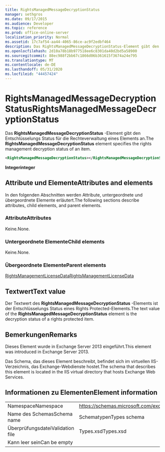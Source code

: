 ```yaml
---
title: RightsManagedMessageDecryptionStatus
manager: sethgros
ms.date: 09/17/2015
ms.audience: Developer
ms.topic: reference
ms.prod: office-online-server
localization_priority: Normal
ms.assetid: 17c7af54-aa44-4065-86ce-ac9f2edbf464
description: Das RightsManagedMessageDecryptionStatus-Element gibt den Entschlüsselungs Status für die Rechteverwaltung eines Elements an.
ms.openlocfilehash: 2d10a78b18b977518ee6c8301da40d2bd5a58900
ms.sourcegitcommit: 88ec988f2bb67c1866d06b361615f3674a24e795
ms.translationtype: MT
ms.contentlocale: de-DE
ms.lasthandoff: 05/31/2020
ms.locfileid: "44457424"
---
```

# <a name="rightsmanagedmessagedecryptionstatus"></a><span data-ttu-id="46309-103">RightsManagedMessageDecryptionStatus</span><span class="sxs-lookup"><span data-stu-id="46309-103">RightsManagedMessageDecryptionStatus</span></span>

<span data-ttu-id="46309-104">Das **RightsManagedMessageDecryptionStatus** -Element gibt den Entschlüsselungs Status für die Rechteverwaltung eines Elements an.</span><span class="sxs-lookup"><span data-stu-id="46309-104">The **RightsManagedMessageDecryptionStatus** element specifies the rights management decryption status of an item.</span></span> 
  
```XML
<RightsManagedMessageDecryptionStatus></RightsManagedMessageDecryptionStatus>
```

 <span data-ttu-id="46309-105">**Integer**</span><span class="sxs-lookup"><span data-stu-id="46309-105">**integer**</span></span>
## <a name="attributes-and-elements"></a><span data-ttu-id="46309-106">Attribute und Elemente</span><span class="sxs-lookup"><span data-stu-id="46309-106">Attributes and elements</span></span>

<span data-ttu-id="46309-107">In den folgenden Abschnitten werden Attribute, untergeordnete und übergeordnete Elemente erläutert.</span><span class="sxs-lookup"><span data-stu-id="46309-107">The following sections describe attributes, child elements, and parent elements.</span></span>
  
### <a name="attributes"></a><span data-ttu-id="46309-108">Attribute</span><span class="sxs-lookup"><span data-stu-id="46309-108">Attributes</span></span>

<span data-ttu-id="46309-109">Keine.</span><span class="sxs-lookup"><span data-stu-id="46309-109">None.</span></span>
  
### <a name="child-elements"></a><span data-ttu-id="46309-110">Untergeordnete Elemente</span><span class="sxs-lookup"><span data-stu-id="46309-110">Child elements</span></span>

<span data-ttu-id="46309-111">Keine.</span><span class="sxs-lookup"><span data-stu-id="46309-111">None.</span></span>
  
### <a name="parent-elements"></a><span data-ttu-id="46309-112">Übergeordnete Elemente</span><span class="sxs-lookup"><span data-stu-id="46309-112">Parent elements</span></span>

[<span data-ttu-id="46309-113">RightsManagementLicenseData</span><span class="sxs-lookup"><span data-stu-id="46309-113">RightsManagementLicenseData</span></span>](rightsmanagementlicensedata.md)
  
## <a name="text-value"></a><span data-ttu-id="46309-114">Textwert</span><span class="sxs-lookup"><span data-stu-id="46309-114">Text value</span></span>

<span data-ttu-id="46309-115">Der Textwert des **RightsManagedMessageDecryptionStatus** -Elements ist der Entschlüsselungs Status eines Rights Protected-Elements.</span><span class="sxs-lookup"><span data-stu-id="46309-115">The text value of the **RightsManagedMessageDecryptionStatus** element is the decryption status of a rights protected item.</span></span> 
  
## <a name="remarks"></a><span data-ttu-id="46309-116">Bemerkungen</span><span class="sxs-lookup"><span data-stu-id="46309-116">Remarks</span></span>

<span data-ttu-id="46309-117">Dieses Element wurde in Exchange Server 2013 eingeführt.</span><span class="sxs-lookup"><span data-stu-id="46309-117">This element was introduced in Exchange Server 2013.</span></span>
  
<span data-ttu-id="46309-118">Das Schema, das dieses Element beschreibt, befindet sich im virtuellen IIS-Verzeichnis, das Exchange-Webdienste hostet.</span><span class="sxs-lookup"><span data-stu-id="46309-118">The schema that describes this element is located in the IIS virtual directory that hosts Exchange Web Services.</span></span>
  
## <a name="element-information"></a><span data-ttu-id="46309-119">Informationen zu Elementen</span><span class="sxs-lookup"><span data-stu-id="46309-119">Element information</span></span>

|||
|:-----|:-----|
|<span data-ttu-id="46309-120">Namespace</span><span class="sxs-lookup"><span data-stu-id="46309-120">Namespace</span></span>  <br/> |https://schemas.microsoft.com/exchange/services/2006/types  <br/> |
|<span data-ttu-id="46309-121">Name des Schemas</span><span class="sxs-lookup"><span data-stu-id="46309-121">Schema name</span></span>  <br/> |<span data-ttu-id="46309-122">Schematypen</span><span class="sxs-lookup"><span data-stu-id="46309-122">Types schema</span></span>  <br/> |
|<span data-ttu-id="46309-123">Überprüfungsdatei</span><span class="sxs-lookup"><span data-stu-id="46309-123">Validation file</span></span>  <br/> |<span data-ttu-id="46309-124">Types.xsd</span><span class="sxs-lookup"><span data-stu-id="46309-124">Types.xsd</span></span>  <br/> |
|<span data-ttu-id="46309-125">Kann leer sein</span><span class="sxs-lookup"><span data-stu-id="46309-125">Can be empty</span></span>  <br/> ||
   

